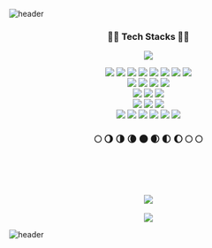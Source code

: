 ![header](https://capsule-render.vercel.app/api?type=waving&color=8DB4ED&height=250&section=header&text=Sunha's%20Github&animation=twinkling&fontColor=FFFFFF&fontSize=60)

<h3 align="center">🐻‍❄️ Tech Stacks 🐻‍❄️</h3>
<p align="center">
  <a href="https://github.com/Sunha03"><img src="https://github-readme-stats.vercel.app/api/top-langs/?username=Sunha03&layout=compact&theme=dracula"/></a>
</p>

<div align="center">
	<img src="https://img.shields.io/badge/Golang-00ADD8?style=flat&logo=Go&logoColor=white"/></a>
	<img src="https://img.shields.io/badge/Java-007396?style=flat&logo=Java&logoColor=white"/></a>
	<img src="https://img.shields.io/badge/Spring-6DB33F?style=flat&logo=Spring&logoColor=white"/></a>
	<img src="https://img.shields.io/badge/Android-3DDC84?style=flat&logo=Android&logoColor=white"/></a>
	<img src="https://img.shields.io/badge/Kotlin-7F52FF?style=flat&logo=Kotlin&logoColor=white"/></a>
	<img src="https://img.shields.io/badge/C++-00599C?style=flat&logo=C%2B%2B&logoColor=white"/></a>
	<img src="https://img.shields.io/badge/C Sharp-239120?style=flat&logo=CSharp&logoColor=white"/></a>
	<img src="https://img.shields.io/badge/C-A8B9CC?style=flat&logo=C&logoColor=white"/></a>
</div>
<div align="center">
	<img src="https://img.shields.io/badge/JavaScript-F7DF1E?style=flat&logo=JavaScript&logoColor=white"/></a>
	<img src="https://img.shields.io/badge/jQuery-0769AD?style=flat&logo=jQuery&logoColor=white"/></a>
	<img src="https://img.shields.io/badge/HTML-E34F26?style=flat&logo=HTML5&logoColor=white"/></a>
	<img src="https://img.shields.io/badge/CSS-1572B6?style=flat&logo=CSS3&logoColor=white"/></a>
</div>
<div align="center">
	<img src="https://img.shields.io/badge/MySQL-4479A1?style=flat&logo=MySQL&logoColor=white"/></a>
	<img src="https://img.shields.io/badge/MariaDB-003545?style=flat&logo=MariaDB&logoColor=white"/></a>
	<img src="https://img.shields.io/badge/Firebase-FFCA28?style=flat&logo=Firebase&logoColor=white"/></a>
</div>
<div align="center">
	<img src="https://img.shields.io/badge/Amazon AWS-232F3E?style=flat&logo=AmazonAWS&logoColor=white"/></a>
	<img src="https://img.shields.io/badge/Docker-2496ED?style=flat&logo=Docker&logoColor=white"/></a>
	<img src="https://img.shields.io/badge/Kubernetes-326CE5?style=flat&logo=Kubernetes&logoColor=white"/></a>
</div>
<div align="center">
	<img src="https://img.shields.io/badge/Github-181717?style=flat&logo=Github&logoColor=white"/></a>
	<img src="https://img.shields.io/badge/Gitlab-FCA121?style=flat&logo=Gitlab&logoColor=white"/></a>
	<img src="https://img.shields.io/badge/Confluence-172B4D?style=flat&logo=Confluence&logoColor=white"/></a>
	<img src="https://img.shields.io/badge/Jira-0052CC?style=flat&logo=Jira&logoColor=white"/></a>
	<img src="https://img.shields.io/badge/Jenkins-D24939?style=flat&logo=Jenkins&logoColor=white"/></a>
	<img src="https://img.shields.io/badge/SonarQube-4E9BCD?style=flat&logo=SonarQube&logoColor=white"/></a>
</div>

<h3 align="center">🌕 🌖 🌗 🌘 🌑 🌒 🌓 🌔 🌕 🌕</h3></br></br></br></br>

<div align="center">
  <a href="https://hits.seeyoufarm.com"><img src="https://hits.seeyoufarm.com/api/count/incr/badge.svg?url=https%3A%2F%2Fgithub.com%2FSunha03%2Fhit-counter&count_bg=%2385B0DB&title_bg=%23555555&icon=github.svg&icon_color=%23FFFFFF&title=hits&edge_flat=false"/></a>
</br>
</br>
  <a href="https://hits.seeyoufarm.com"><img src="https://github-readme-stats.vercel.app/api?username=Sunha03&show_icons=true&theme=discord_old_blurple"/></a>
</div>



![header](https://capsule-render.vercel.app/api?type=waving&color=8DB4ED&height=200&section=footer&animation=twinkling)
